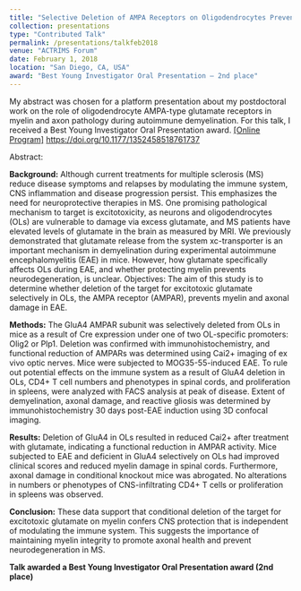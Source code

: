 ```yaml
---
title: "Selective Deletion of AMPA Receptors on Oligodendrocytes Prevents Demyelination and Axonal Injury in Autoimmune Demyelination."
collection: presentations
type: "Contributed Talk"
permalink: /presentations/talkfeb2018
venue: "ACTRIMS Forum"
date: February 1, 2018
location: "San Diego, CA, USA"
award: "Best Young Investigator Oral Presentation – 2nd place"
---
```


My abstract was chosen for a platform presentation about my postdoctoral work on the role of oligodendrocyte AMPA-type glutamate receptors in myelin and axon pathology during autoimmune demyelination. For this talk, I received a Best Young Investigator Oral Presentation award. <a href="https://actrims.confex.com/actrims/2018/meetingapp.cgi/Paper/3099" target="_blank">[Online Program]</a> <a href="https://doi.org/10.1177/1352458518761737" target="_blank">https://doi.org/10.1177/1352458518761737</a>


Abstract:

<b>Background:</b> Although current treatments for multiple sclerosis (MS) reduce disease symptoms and relapses by modulating the immune system, CNS inflammation and disease progression persist. This emphasizes the need for neuroprotective therapies in MS. One promising pathological mechanism to target is excitotoxicity, as neurons and oligodendrocytes (OLs) are vulnerable to damage via excess glutamate, and MS patients have elevated levels of glutamate in the brain as measured by MRI. We previously demonstrated that glutamate release from the system xc-transporter is an important mechanism in demyelination during experimental autoimmune encephalomyelitis (EAE) in mice. However, how glutamate specifically affects OLs during EAE, and whether protecting myelin prevents neurodegeneration, is unclear.
Objectives: The aim of this study is to determine whether deletion of the target for excitotoxic glutamate selectively in OLs, the AMPA receptor (AMPAR), prevents myelin and axonal damage in EAE.

<b>Methods:</b> The GluA4 AMPAR subunit was selectively deleted from OLs in mice as a result of Cre expression under one of two OL-specific promoters: Olig2 or Plp1. Deletion was confirmed with immunohistochemistry, and functional reduction of AMPARs was determined using Cai2+ imaging of ex vivo optic nerves. Mice were subjected to MOG35-55-induced EAE. To rule out potential effects on the immune system as a result of GluA4 deletion in OLs, CD4+ T cell numbers and phenotypes in spinal cords, and proliferation in spleens, were analyzed with FACS analysis at peak of disease. Extent of demyelination, axonal damage, and reactive gliosis was determined by immunohistochemistry 30 days post-EAE induction using 3D confocal imaging.

<b>Results:</b> Deletion of GluA4 in OLs resulted in reduced Cai2+ after treatment with glutamate, indicating a functional reduction in AMPAR activity. Mice subjected to EAE and deficient in GluA4 selectively on OLs had improved clinical scores and reduced myelin damage in spinal cords. Furthermore, axonal damage in conditional knockout mice was abrogated. No alterations in numbers or phenotypes of CNS-infiltrating CD4+ T cells or proliferation in spleens was observed.

<b>Conclusion:</b> These data support that conditional deletion of the target for excitotoxic glutamate on myelin confers CNS protection that is independent of modulating the immune system. This suggests the importance of maintaining myelin integrity to promote axonal health and prevent neurodegeneration in MS.


**Talk awarded a Best Young Investigator Oral Presentation award (2nd place)**